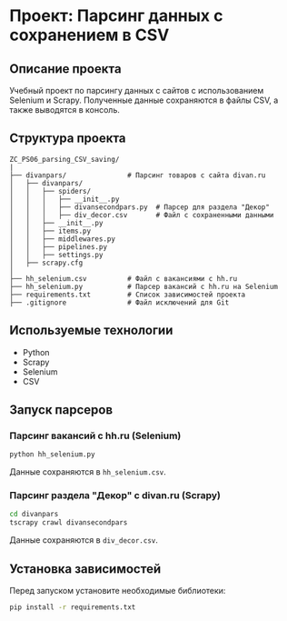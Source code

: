 # Проект: Парсинг данных с сохранением в CSV

## Описание проекта
Учебный проект по парсингу данных с сайтов с использованием Selenium и Scrapy. Полученные данные сохраняются в файлы CSV, а также выводятся в консоль.

## Структура проекта
```
ZC_PS06_parsing_CSV_saving/
|
├── divanpars/               # Парсинг товаров с сайта divan.ru
│   ├── divanpars/
│   │   ├── spiders/
│   │   │   ├── __init__.py
│   │   │   ├── divansecondpars.py  # Парсер для раздела "Декор"
│   │   │   ├── div_decor.csv       # Файл с сохраненными данными
│   │   ├── __init__.py
│   │   ├── items.py
│   │   ├── middlewares.py
│   │   ├── pipelines.py
│   │   ├── settings.py
│   ├── scrapy.cfg
│
├── hh_selenium.csv          # Файл с вакансиями с hh.ru
├── hh_selenium.py           # Парсер вакансий с hh.ru на Selenium
├── requirements.txt         # Список зависимостей проекта
├── .gitignore               # Файл исключений для Git
```

## Используемые технологии
- Python
- Scrapy
- Selenium
- CSV

## Запуск парсеров

### Парсинг вакансий с hh.ru (Selenium)
```sh
python hh_selenium.py
```
Данные сохраняются в `hh_selenium.csv`.

### Парсинг раздела "Декор" с divan.ru (Scrapy)
```sh
cd divanpars
tscrapy crawl divansecondpars
```
Данные сохраняются в `div_decor.csv`.

## Установка зависимостей
Перед запуском установите необходимые библиотеки:
```sh
pip install -r requirements.txt
```

